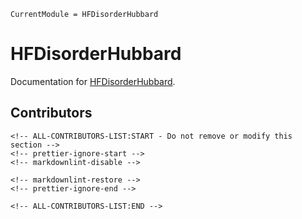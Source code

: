 ```@meta
CurrentModule = HFDisorderHubbard
```

# HFDisorderHubbard

Documentation for [HFDisorderHubbard](https://github.com/hz-xiaxz/HFDisorderHubbard.jl).

## Contributors

```@raw html
<!-- ALL-CONTRIBUTORS-LIST:START - Do not remove or modify this section -->
<!-- prettier-ignore-start -->
<!-- markdownlint-disable -->

<!-- markdownlint-restore -->
<!-- prettier-ignore-end -->

<!-- ALL-CONTRIBUTORS-LIST:END -->
```
